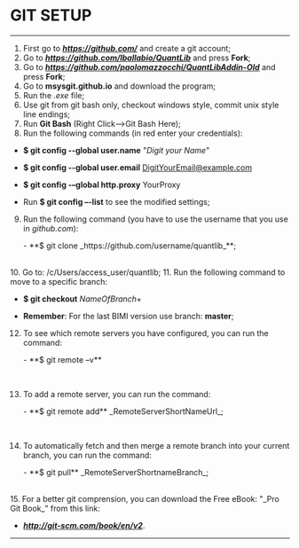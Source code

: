 GIT SETUP
=========
---------------

1. First go to **_https://github.com/_** and create a git account;
2. Go to **_https://github.com/lballabio/QuantLib_** and press **Fork**;
3. Go to **_https://github.com/paolomazzocchi/QuantLibAddin-Old_** and press **Fork**;
4. Go to **msysgit.github.io** and download the program;
5. Run the _.exe_ file;
6. Use git from git bash only, checkout windows style, commit unix style line endings;
7. Run **Git Bash** (Right Click-->Git Bash Here);
8. Run the following commands (in red enter your credentials):

  -	**$ git config --global user.name** "_Digit your Name_"

  - **$ git config --global user.email** DigitYourEmail@example.com

  - **$ git config -–global http.proxy** YourProxy

  - Run **$ git config –-list** to see the modified settings;

9. Run the following command (you have to use the username that you use in _github.com_):
<ul>
  - **$ git clone _https://github.com/username/quantlib_**;
</ul>
<br/>
10. Go to: /c/Users/access_user/quantlib;
11.	Run the following command to move to a specific branch:

  - **$ git checkout** _NameOfBranch_+

  - **Remember**: For the last BIMI version use branch: **master**;

12.	To see which remote servers you have configured, you can run the command:
<ul>
  - **$ git remote –v**
</ul>
<br/>

13.	To add a remote server, you can run the command:
<ul>
  - **$ git remote add** _RemoteServerShortNameUrl_;
</ul>
<br/>

14. To automatically fetch and then merge a remote branch into your current branch, you can run the command:
<ul>
 - **$ git pull** _RemoteServerShortnameBranch_;
 </ul>
 <br/>
15. For a better git comprension, you can download the Free eBook: "_Pro Git Book_" from this link:

 - **_http://git-scm.com/book/en/v2_**.


 --------------
